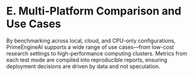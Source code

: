 # E. Multi-Platform Comparison and Use Cases

By benchmarking across local, cloud, and CPU-only configurations, PrimeEngineAI supports a wide range of use cases—from low-cost research settings to high-performance computing clusters. Metrics from each test mode are compiled into reproducible reports, ensuring deployment decisions are driven by data and not speculation.

